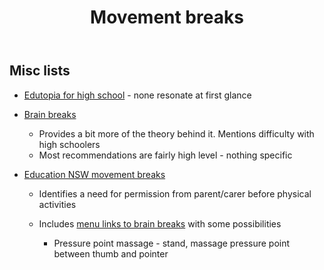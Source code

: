 ﻿---
backlinks:
- title: 'Teaching '
  url: /memex/sense/Teaching/teaching.html
tags: teaching, behaviour-classroom-management
title: Movement breaks
type: note
---
## Misc lists

- [Edutopia for high school](https://www.edutopia.org/article/17-brain-breaks-tailored-for-high-schoolers) - none resonate at first glance
- [Brain breaks](https://www.theottoolbox.com/brain-breaks-for-high-school/) 

    - Provides a bit more of the theory behind it. Mentions difficulty with high schoolers
    - Most recommendations are fairly high level - nothing specific
- [Education NSW movement breaks](https://education.nsw.gov.au/teaching-and-learning/learning-remotely/wellbeing/wellbeing-at-home/general-information/movement-breaks)

    - Identifies a need for permission from parent/carer before physical activities
    - Includes [menu links to brain breaks](https://education.nsw.gov.au/teaching-and-learning/learning-remotely/wellbeing/wellbeing-at-home/general-information/brain-breaks) with some possibilities

        - Pressure point massage - stand, massage pressure point between thumb and pointer